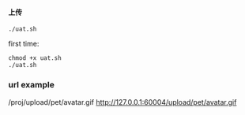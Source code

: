 
#### 上传
```
./uat.sh
```
first time:
```
chmod +x uat.sh
./uat.sh
```

### url example
/proj/upload/pet/avatar.gif
http://127.0.0.1:60004/upload/pet/avatar.gif